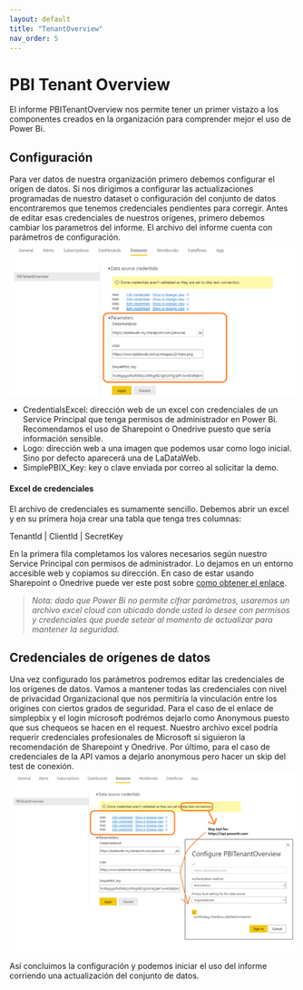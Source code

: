 ```yaml
---
layout: default
title: "TenantOverview"
nav_order: 5
---
```


# PBI Tenant Overview

El informe PBITenantOverview nos permite tener un primer vistazo a los componentes creados en la organización para comprender mejor el uso de Power Bi.

## Configuración

Para ver datos de nuestra organización primero debemos configurar el origen de datos. Si nos dirigimos a configurar las actualizaciones programadas de nuestro dataset o configuración del conjunto de datos encontraremos que tenemos credenciales pendientes para corregir.
Antes de editar esas credenciales de nuestros orígenes, primero debemos cambiar los parametros del informe.
El archivo del informe cuenta con parámetros de configuración.
![parametros](Media/PBI%20Tenant%20overview/config1.png)
- CredentialsExcel: dirección web de un excel con credenciales de un Service Principal que tenga permisos de administrador en Power Bi. Recomendamos el uso de Sharepoint o Onedrive puesto que sería información sensible.
- Logo: dirección web a una imagen que podemos usar como logo inicial. Sino por defecto aparecerá una de LaDataWeb.
- SimplePBIX_Key: key o clave enviada por correo al solicitar la demo.

#### Excel de credenciales

El archivo de credenciales es sumamente sencillo. Debemos abrir un excel y en su primera hoja crear una tabla que tenga tres columnas: 

TenantId | ClientId | SecretKey

En la primera fila completamos los valores necesarios según nuestro Service Principal con permisos de administrador. Lo dejamos en un entorno accesible web y copiamos su dirección. En caso de estar usando Sharepoint o Onedrive puede ver este post sobre <a href="https://blog.ladataweb.com.ar/post/185337134590/alternativa-para-conectar-power-bi-a-onedrive">como obtener el enlace</a>.

>*Nota: dado que Power Bi no permite cifrar parámetros, usaremos un archivo excel cloud con ubicado donde usted lo desee con permisos y credenciales que puede setear al momento de actualizar para mantener la seguridad.*

## Credenciales de orígenes de datos

Una vez configurado los parámetros podremos editar las credenciales de los orígenes de datos. Vamos a mantener todas las credenciales con nivel de privacidad Organizacional que nos permitiría la vinculación entre los origines con ciertos grados de seguridad. Para el caso de el enlace de simplepbix y el login microsoft podrémos dejarlo como Anonymous puesto que sus chequeos se hacen en el request. Nuestro archivo excel podría requerir credenciales profesionales de Microsoft si siguieron la recomendación de Sharepoint y Onedrive. Por último, para el caso de credenciales de la API vamos a dejarlo anonymous pero hacer un skip del test de conexión.
![credenciales](Media/PBI%20Tenant%20overview/config2.png)

Así concluimos la configuración y podemos iniciar el uso del informe corriendo una actualización del conjunto de datos.
